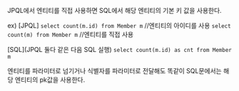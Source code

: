 JPQL에서 엔티티를 직접 사용하면 SQL에서 해당 엔티티의 기본 키 값을 사용한다.

ex)
\[JPQL] 
`select count(m.id) from Member m` //엔티티의 아이디를 사용 
`select count(m) from Member m` //엔티티를 직접 사용 

\[SQL](JPQL 둘다 같은 다음 SQL 실행) 
`select count(m.id) as cnt from Member m`

엔티티를 파라미터로 넘기거나 식별자를 파라미터로 전달해도 똑같이 SQL문에서는 해당 엔티티의 pk값을 사용한다.



